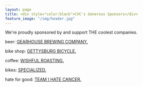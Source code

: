 ```yaml
---
layout: page
title: <div style="color:black">CVC's Generous Sponsors</div>
feature_image: "/img/header.jpg"
---
```


We're proudly sponsored by and support THE coolest companies. 

beer: <a href="https://gearhousebrewingco.com/">GEARHOUSE BREWING COMPANY.</a>

bike shop: <a href="https://gettysburgbicycle.com/">GETTYSBURG BICYCLE.</a>

coffee: <a href="https://wishfulroasting.com">WISHFUL ROASTING.</a>

bikes: <a href="https://www.specialized.com/us/en">SPECIALIZED.</a>

hate for good: <a href="https://www.teamihatecancer.com/">TEAM I HATE CANCER.</a>



